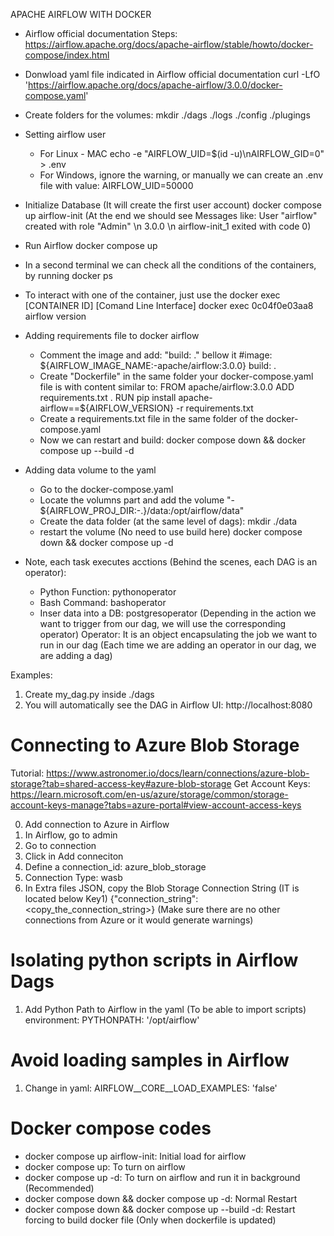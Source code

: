 APACHE AIRFLOW WITH DOCKER
- Airflow official documentation
Steps: https://airflow.apache.org/docs/apache-airflow/stable/howto/docker-compose/index.html
- Donwload yaml file indicated in Airflow official documentation
curl -LfO 'https://airflow.apache.org/docs/apache-airflow/3.0.0/docker-compose.yaml'
- Create folders for the volumes:
mkdir ./dags ./logs ./config ./plugings
- Setting airflow user
    - For Linux - MAC
    echo -e "AIRFLOW_UID=$(id -u)\nAIRFLOW_GID=0" > .env
    - For Windows, ignore the warning, or manually we can create an .env file with value:
    AIRFLOW_UID=50000
- Initialize Database (It will create the first user account)
docker compose up airflow-init
(At the end we should see Messages like: User "airflow" created with role "Admin" \n 3.0.0 \n airflow-init_1 exited with code 0)
- Run Airflow
docker compose up
- In a second terminal we can check all the conditions of the containers, by running
docker ps
- To interact with one of the container, just use the docker exec [CONTAINER ID] [Comand Line Interface]
docker exec 0c04f0e03aa8 airflow version

- Adding requirements file to docker airflow
    - Comment the image and add: "build: ." bellow it
    #image: ${AIRFLOW_IMAGE_NAME:-apache/airflow:3.0.0}
    build: .
    - Create "Dockerfile" in the same folder your docker-compose.yaml file is with content similar to:
    FROM apache/airflow:3.0.0
    ADD requirements.txt .
    RUN pip install apache-airflow==${AIRFLOW_VERSION} -r requirements.txt
    - Create a requirements.txt file in the same folder of the docker-compose.yaml
    - Now we can restart and build:
    docker compose down && docker compose up --build -d

- Adding data volume to the yaml
    - Go to the docker-compose.yaml
    - Locate the volumns part and add the volume
    "- ${AIRFLOW_PROJ_DIR:-.}/data:/opt/airflow/data"
    - Create the data folder (at the same level of dags):
    mkdir ./data
    - restart the volume (No need to use build here)
    docker compose down && docker compose up -d

- Note, each task executes acctions (Behind the scenes, each DAG is an operator):
    - Python Function: pythonoperator
    - Bash Command: bashoperator
    - Inser data into a DB: postgresoperator
(Depending in the action we want to trigger from our dag, we will use the corresponding operator)
Operator: It is an object encapsulating the job we want to run in our dag
(Each time we are adding an operator in our dag, we are adding a dag)

Examples:
1. Create my_dag.py inside ./dags
2. You will automatically see the DAG in Airflow UI: http://localhost:8080

# Connecting to Azure Blob Storage
Tutorial: https://www.astronomer.io/docs/learn/connections/azure-blob-storage?tab=shared-access-key#azure-blob-storage
Get Account Keys: https://learn.microsoft.com/en-us/azure/storage/common/storage-account-keys-manage?tabs=azure-portal#view-account-access-keys

0. Add connection to Azure in Airflow
1. In Airflow, go to admin
2. Go to connection
3. Click in Add conneciton
4. Define a connection_id: azure_blob_storage
5. Connection Type: wasb
6. In Extra files JSON, copy the Blob Storage Connection String (IT is located below Key1)
{"connection_string": <copy_the_connection_string>}
(Make sure there are no other connections from Azure or it would generate warnings)

# Isolating python scripts in Airflow Dags
1. Add Python Path to Airflow in the yaml (To be able to import scripts)
    environment:
        PYTHONPATH: '/opt/airflow'

# Avoid loading samples in Airflow
1. Change in yaml:
    AIRFLOW__CORE__LOAD_EXAMPLES: 'false'

# Docker compose codes
- docker compose up airflow-init: Initial load for airflow
- docker compose up: To turn on airflow
- docker compose up -d: To turn on airflow and run it in background (Recommended)
- docker compose down && docker compose up -d: Normal Restart
- docker compose down && docker compose up --build -d: Restart forcing to build docker file (Only when dockerfile is updated)